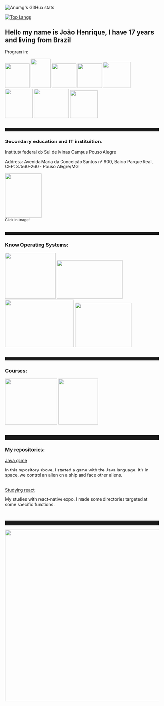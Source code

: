 ![Anurag's GitHub stats](https://github-readme-stats.vercel.app/api?username=kirigaya7447&show_icons=true&count_private=true&theme=synthwave)

[![Top Langs](https://github-readme-stats.vercel.app/api/top-langs/?username=kirigaya7447&layout=donut)](https://github.com/kirigaya7447/react-native)
<div>
  <h2>Hello my name is João Henrique, I have 17 years and living from Brazil</h2>
  <p>Program in:</p>
  <img id="cLang" height="80px" width="80px" src="https://upload.wikimedia.org/wikipedia/commons/thumb/1/18/C_Programming_Language.svg/1200px-C_Programming_Language.svg.png">
  <img id="java" height="95px" width="65px" src="https://upload.wikimedia.org/wikipedia/pt/thumb/3/30/Java_programming_language_logo.svg/1200px-Java_programming_language_logo.svg.png">
  <img id="python" height="80px" width="80px" src="https://logodownload.org/wp-content/uploads/2019/10/python-logo-2.png">
  <img id="html" height="80px" width="80px" src="https://cdn-icons-png.flaticon.com/512/732/732212.png">
  <img id="css" height="85px" width="90px" src="https://logospng.org/download/css-3/logo-css-3-2048.png">
  <img id="js" height="95px" width="90px" src="https://i0.wp.com/pt.mundobabushka.com/wp-content/uploads/sites/5/2016/03/js-logo.png?fit=500%2C500&ssl=1">
  <img id="php" height="95px" width="115px" src="https://logospng.org/download/php/logo-php-1024.png">
  <img id="react" height="90px" width="90px" src="https://cdn1.iconfinder.com/data/icons/soleicons-fill-vol-1/64/reactjs_javascript_library_atom_atomic_react-512.png">
</div>
<br>
<div>
  <hr style="height: 10px; color: grey;">
  <h3>Secondary education and IT instituition:</h3>
  <p>Instituto federal do Sul de Minas Campus Pouso Alegre</p>
  <p>Address: Avenida Maria da Conceição Santos nº 900, Bairro Parque Real, CEP: 37560-260 - Pouso Alegre/MG</p>
  <a href="https://goo.gl/maps/jFsxvNYMjxMhyHGV9" target="_blank">
    <img height="145px" width="120px" src="https://portal.poa.ifsuldeminas.edu.br/images/2018/Agosto/22/IFSULDEMINAS_Pouso-Alegre-aplica%C3%A7%C3%B5es-verticais.png"></a>
  <br>
  <small>Click in image!</small>
</div>
<br>
<hr style="height: 10px; color: grey;">
<div>
  <h3>Know Operating Systems:</h3>
  <img id="windows" height="150px" width="165px" src="https://cdn.pixabay.com/photo/2012/04/10/23/33/logo-27046_1280.png">
  <img id="ubuntu" height="125px" width="215px" src="https://logodownload.org/wp-content/uploads/2017/11/ubuntu-logo.png">
  <img id="debian" height="155px" width="225px" src="https://penseemti.com.br/wp-content/uploads/2020/08/debian-logo.png">
  <img id="kali" height="145px" width="185px" src="https://static.javatpoint.com/tutorial/kali-linux/images/kali-linux-tutorial1.png">
</div>
<br>
<hr style="height: 10px; color: grey;">
<div>
  <h3>Courses:</h3>
  <img id="ite" height="150px" width="170px" src="https://guiadeti.com.br/wp-content/uploads/2021/09/guia-cursos-cisconetworkingacademy.png">
  <img id="tdi" height="150px" width="130px" src="https://pbs.twimg.com/media/B-XgsHPIcAAIPXo.jpg">
</div>
<br>
<hr style="height: 15px; color=grey;">
<div>
    <h3>My repositories:</h3>
  <a href="https://github.com/kirigaya7447/Game-in-java">Java game</a>
  <p>In this repository above, I started a game with the Java language. It's in space, we control an alien on a ship and face other aliens.</p>
  <br>
  <a href="https://github.com/kirigaya7447/react-native">Studying react</a>
  <p>My studies with react-native expo. I made some directories targeted at some specific functions.</p>
</div>
<br>
<hr style="height: 15px; color: grey;">
<img height="560px" width="560px" src="https://media.tenor.com/RP_qoKH85xgAAAAM/the-rock-sus-the-rock-meme.gif">
